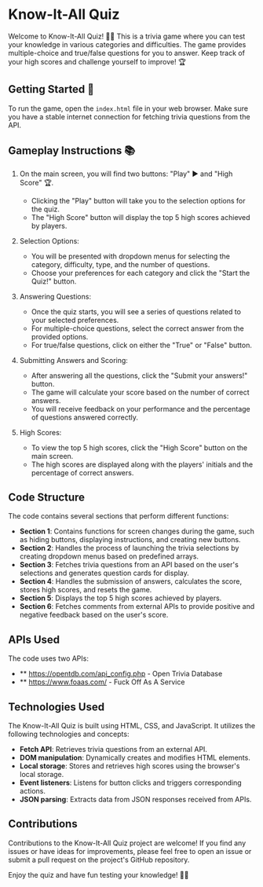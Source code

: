 # Know-It-All Quiz

Welcome to Know-It-All Quiz! 🎉🧠 This is a trivia game where you can test your knowledge in various categories and difficulties. The game provides multiple-choice and true/false questions for you to answer. Keep track of your high scores and challenge yourself to improve! 🏆

## Getting Started 🚀

To run the game, open the `index.html` file in your web browser. Make sure you have a stable internet connection for fetching trivia questions from the API.

## Gameplay Instructions 📚

1. On the main screen, you will find two buttons: "Play" ▶️ and "High Score" 🏆.
   - Clicking the "Play" button will take you to the selection options for the quiz.
   - The "High Score" button will display the top 5 high scores achieved by players.

2. Selection Options:
   - You will be presented with dropdown menus for selecting the category, difficulty, type, and the number of questions.
   - Choose your preferences for each category and click the "Start the Quiz!" button.

3. Answering Questions:
   - Once the quiz starts, you will see a series of questions related to your selected preferences.
   - For multiple-choice questions, select the correct answer from the provided options.
   - For true/false questions, click on either the "True" or "False" button.

4. Submitting Answers and Scoring:
   - After answering all the questions, click the "Submit your answers!" button.
   - The game will calculate your score based on the number of correct answers.
   - You will receive feedback on your performance and the percentage of questions answered correctly.

5. High Scores:
   - To view the top 5 high scores, click the "High Score" button on the main screen.
   - The high scores are displayed along with the players' initials and the percentage of correct answers.

## Code Structure

The code contains several sections that perform different functions:

- **Section 1**: Contains functions for screen changes during the game, such as hiding buttons, displaying instructions, and creating new buttons.
- **Section 2**: Handles the process of launching the trivia selections by creating dropdown menus based on predefined arrays.
- **Section 3**: Fetches trivia questions from an API based on the user's selections and generates question cards for display.
- **Section 4**: Handles the submission of answers, calculates the score, stores high scores, and resets the game.
- **Section 5**: Displays the top 5 high scores achieved by players.
- **Section 6**: Fetches comments from external APIs to provide positive and negative feedback based on the user's score.

## APIs Used
The code uses two APIs:

- ** https://opentdb.com/api_config.php - Open Trivia Database
- ** https://www.foaas.com/ - Fuck Off As A Service


## Technologies Used

The Know-It-All Quiz is built using HTML, CSS, and JavaScript. It utilizes the following technologies and concepts:

- **Fetch API**: Retrieves trivia questions from an external API.
- **DOM manipulation**: Dynamically creates and modifies HTML elements.
- **Local storage**: Stores and retrieves high scores using the browser's local storage.
- **Event listeners**: Listens for button clicks and triggers corresponding actions.
- **JSON parsing**: Extracts data from JSON responses received from APIs.

## Contributions

Contributions to the Know-It-All Quiz project are welcome! If you find any issues or have ideas for improvements, please feel free to open an issue or submit a pull request on the project's GitHub repository.

Enjoy the quiz and have fun testing your knowledge! 🌟🔥